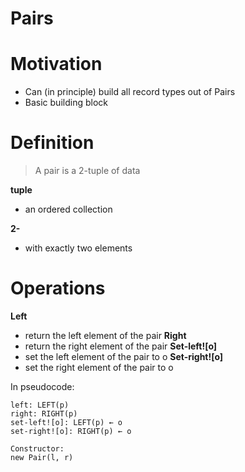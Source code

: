 # Pairs

# Motivation
- Can (in principle) build all record types out of Pairs
- Basic building block

# Definition
> A pair is a 2-tuple of data

**tuple**
- an ordered collection

**2-**
- with exactly two elements

# Operations
**Left**
- return the left element of the pair
**Right**
- return the right element of the pair
**Set-left![o]**
- set the left element of the pair to o
**Set-right![o]**
- set the right element of the pair to o

In pseudocode:
```
left: LEFT(p)
right: RIGHT(p)
set-left![o]: LEFT(p) ← o
set-right![o]: RIGHT(p) ← o

Constructor:
new Pair(l, r)
```
